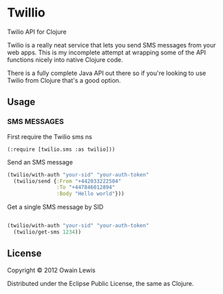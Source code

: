 # Twillio

Twilio API for Clojure

Twilio is a really neat service that lets you send SMS messages from your web apps. This is my incomplete attempt 
at wrapping some of the API functions nicely into native Clojure code.

There is a fully complete Java API out there so if you're looking to use Twilio from Clojure that's a good option.

## Usage

### SMS MESSAGES

First require the Twilio sms ns

```
(:require [twilio.sms :as twilio]))
```

Send an SMS message

```clojure
(twilio/with-auth "your-sid" "your-auth-token"
  (twilio/send {:From "+442033222504" 
                :To "+447846012894" 
                :Body "Hello world"}))

```

Get a single SMS message by SID

```clojure

(twilio/with-auth "your-sid" "your-auth-token"
  (twilio/get-sms 1234))

```

## License

Copyright © 2012 Owain Lewis

Distributed under the Eclipse Public License, the same as Clojure.
